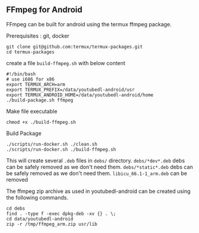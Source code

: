 
## FFmpeg for Android

FFmpeg can be built for android using the termux ffmpeg package.

Prerequisites : git, docker

    git clone git@github.com:termux/termux-packages.git
    cd termux-packages
    
create a file `build-ffmpeg.sh` with below content

    #!/bin/bash
    # use i686 for x86
    export TERMUX_ARCH=arm
    export TERMUX_PREFIX=/data/youtubedl-android/usr
    export TERMUX_ANDROID_HOME=/data/youtubedl-android/home
    ./build-package.sh ffmpeg
    
Make file executable

    chmod +x ./build-ffmpeg.sh
    
Build Package

    ./scripts/run-docker.sh ./clean.sh
    ./scripts/run-docker.sh ./build-ffmpeg.sh
    
This will create several `.deb` files in `debs/` directory.
`debs/*dev*.deb` debs can be safely removed as we don't need them.
`debs/*static*.deb` debs can be safely removed as we don't need them.
`libicu_66.1-1_arm.deb` can be removed


The ffmpeg zip archive as used in youtubedl-android can be created using the following commands.

    cd debs
    find . -type f -exec dpkg-deb -xv {} . \;
    cd data/youtubedl-android
    zip -r /tmp/ffmpeg_arm.zip usr/lib
    
